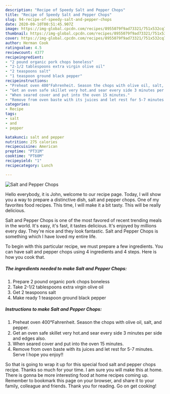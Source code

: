 ```yaml
---
description: "Recipe of Speedy Salt and Pepper Chops"
title: "Recipe of Speedy Salt and Pepper Chops"
slug: 94-recipe-of-speedy-salt-and-pepper-chops
date: 2020-09-10T00:51:45.907Z
image: https://img-global.cpcdn.com/recipes/8955079f9ad73321/751x532cq70/salt-and-pepper-chops-recipe-main-photo.jpg
thumbnail: https://img-global.cpcdn.com/recipes/8955079f9ad73321/751x532cq70/salt-and-pepper-chops-recipe-main-photo.jpg
cover: https://img-global.cpcdn.com/recipes/8955079f9ad73321/751x532cq70/salt-and-pepper-chops-recipe-main-photo.jpg
author: Herman Cook
ratingvalue: 4.5
reviewcount: 4377
recipeingredient:
- "2 pound organic pork chops boneless"
- "2-1/2 tablespoons extra virgin olive oil"
- "2 teaspoons salt"
- "1 teaspoon ground black pepper"
recipeinstructions:
- "Preheat oven 400°Fahrenheit. Season the chops with olive oil, salt, and pepper."
- "Get an oven safe skillet very hot.and sear every side 3 minutes per side and edges also."
- "When seared cover and put into the oven 15 minutes."
- "Remove from oven baste with its juices and let rest for 5-7 minutes. Serve I hope you enjoy!!"
categories:
- Recipe
tags:
- salt
- and
- pepper

katakunci: salt and pepper 
nutrition: 275 calories
recipecuisine: American
preptime: "PT31M"
cooktime: "PT60M"
recipeyield: "1"
recipecategory: Lunch

---
```



![Salt and Pepper Chops](https://img-global.cpcdn.com/recipes/8955079f9ad73321/751x532cq70/salt-and-pepper-chops-recipe-main-photo.jpg)

Hello everybody, it is John, welcome to our recipe page. Today, I will show you a way to prepare a distinctive dish, salt and pepper chops. One of my favorites food recipes. This time, I will make it a bit tasty. This will be really delicious.



Salt and Pepper Chops is one of the most favored of recent trending meals in the world. It's easy, it's fast, it tastes delicious. It's enjoyed by millions every day. They're nice and they look fantastic. Salt and Pepper Chops is something which I have loved my entire life.


To begin with this particular recipe, we must prepare a few ingredients. You can have salt and pepper chops using 4 ingredients and 4 steps. Here is how you cook that.

<!--inarticleads1-->

##### The ingredients needed to make Salt and Pepper Chops:

1. Prepare 2 pound organic pork chops boneless
1. Take 2-1/2 tablespoons extra virgin olive oil
1. Get 2 teaspoons salt
1. Make ready 1 teaspoon ground black pepper




<!--inarticleads2-->

##### Instructions to make Salt and Pepper Chops:

1. Preheat oven 400°Fahrenheit. Season the chops with olive oil, salt, and pepper.
1. Get an oven safe skillet very hot.and sear every side 3 minutes per side and edges also.
1. When seared cover and put into the oven 15 minutes.
1. Remove from oven baste with its juices and let rest for 5-7 minutes. Serve I hope you enjoy!!




So that is going to wrap it up for this special food salt and pepper chops recipe. Thanks so much for your time. I am sure you will make this at home. There is gonna be more interesting food at home recipes coming up. Remember to bookmark this page on your browser, and share it to your family, colleague and friends. Thank you for reading. Go on get cooking!
